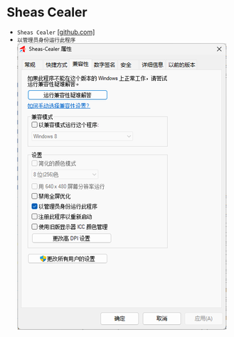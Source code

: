 # Sheas Cealer
* `Sheas Cealer` [[github.com]](https://github.com/SpaceTimee/Sheas-Cealer/releases)
* `以管理员身份运行此程序`  
![alt text](image.png)